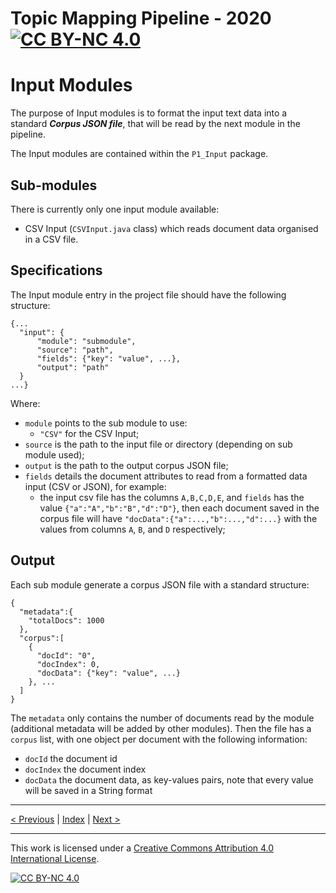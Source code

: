 # Topic Mapping Pipeline - 2020 [![CC BY-NC 4.0][cc-by-nc-shield]][cc-by-nc]
# Input Modules

The purpose of Input modules is to format the input text data into a standard ***Corpus JSON file***, that will be read
by the next module in the pipeline.

The Input modules are contained within the `P1_Input` package.

## Sub-modules

There is currently only one input module available:
- CSV Input (`CSVInput.java` class) which reads document data organised in a CSV file.

## Specifications

The Input module entry in the project file should have the following structure:
```json5
{...
  "input": {
      "module": "submodule",
      "source": "path",
      "fields": {"key": "value", ...},
      "output": "path"
  }
...}
``` 

Where:
- `module` points to the sub module to use:
    - `"CSV"` for the CSV Input;
- `source` is the path to the input file or directory (depending on sub module used);
- `output` is the path to the output corpus JSON file;
- `fields` details the document attributes to read from a formatted data input (CSV or JSON), for example:
    - the input csv file has the columns `A,B,C,D,E`, and `fields` has the value `{"a":"A","b":"B","d":"D"}`, then each
    document saved in the corpus file will have `"docData":{"a":...,"b":...,"d":...}` with the values from columns `A`,
    `B`, and `D` respectively;

## Output

Each sub module generate a corpus JSON file with a standard structure:
```json5
{
  "metadata":{
    "totalDocs": 1000
  },
  "corpus":[
    {
      "docId": "0",
      "docIndex": 0,
      "docData": {"key": "value", ...}
    }, ...
  ]
}
```

The `metadata` only contains the number of documents read by the module (additional metadata will be added by other
modules). Then the file has a `corpus` list, with one object per document with the following information:
- `docId` the document id
- `docIndex` the document index
- `docData` the document data, as key-values pairs, note that every value will be saved in a String format

---

[< Previous](SystemOverview.md) | [Index](index.md) | [Next >](LemmatiseModule.md)

---
This work is licensed under a [Creative Commons Attribution 4.0 International
License][cc-by-nc].

[![CC BY-NC 4.0][cc-by-nc-image]][cc-by-nc]

[cc-by-nc]: http://creativecommons.org/licenses/by-nc/4.0/
[cc-by-nc-image]: https://i.creativecommons.org/l/by-nc/4.0/88x31.png
[cc-by-nc-shield]: https://img.shields.io/badge/License-CC%20BY--NC%204.0-lightgrey.svg
